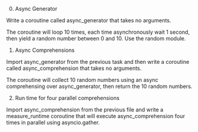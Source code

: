 0. Async Generator
 
Write a coroutine called async_generator that takes no arguments.

The coroutine will loop 10 times, each time asynchronously wait 1 second, then yield a random number between 0 and 10. Use the random module.


1. Async Comprehensions

Import async_generator from the previous task and then write a coroutine called async_comprehension that takes no arguments.

The coroutine will collect 10 random numbers using an async comprehensing over async_generator, then return the 10 random numbers.


2. Run time for four parallel comprehensions

Import async_comprehension from the previous file and write a measure_runtime coroutine that will execute async_comprehension four times in parallel using asyncio.gather.


